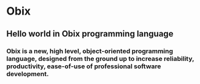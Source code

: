 # Obix
## Hello world in Obix programming language

### Obix is a new, high level, object-oriented programming language, designed from the ground up to increase reliability, productivity, ease-of-use of professional software development.